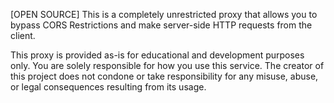 [OPEN SOURCE] This is a completely unrestricted proxy that allows you to bypass CORS Restrictions and make server-side HTTP requests from the client.

This proxy is provided as-is for 
educational and development purposes only. You are solely responsible for how you use this service. The creator of this project does not condone or take responsibility for any misuse, abuse, or legal consequences resulting from its usage.
